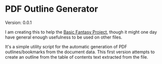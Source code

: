 # PDF Outline Generator

Version: 0.0.1

I am creating this to help the [Basic Fantasy Project](https://www.basicfantasy.org/), though it might one day have general enough usefulness to be used on other files.

It's a simple utility script for the automatic generation of PDF outlines/bookmarks from the document data. This first version attempts to create an outline from the table of contents text extracted from the file.
